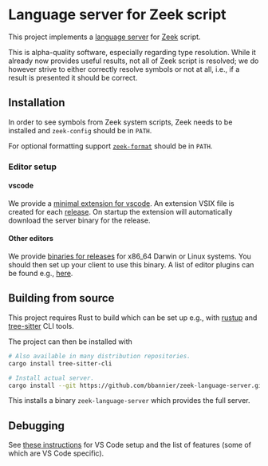 # Language server for Zeek script

This project implements a
[language server](https://microsoft.github.io/language-server-protocol/)
for [Zeek](https://zeek.org/) script.

This is alpha-quality software, especially regarding type resolution. While it
already now provides useful results, not all of Zeek script is resolved; we do
however strive to either correctly resolve symbols or not at all, i.e., if a
result is presented it should be correct.

## Installation

In order to see symbols from Zeek system scripts, Zeek needs to be installed
and `zeek-config` should be in `PATH`.

For optional formatting support
[`zeek-format`](https://github.com/ckreibich/zeekscript/) should be in `PATH`.

### Editor setup

#### vscode

We provide a [minimal extension for
vscode](https://github.com/bbannier/zeek-language-server/tree/main/vscode). An
extension VSIX file is created for each
[release](https://github.com/bbannier/zeek-language-server/releases). On
startup the extension will automatically download the server binary for the
release.

#### Other editors

We provide [binaries for
releases](https://github.com/bbannier/zeek-language-server/releases) for x86_64
Darwin or Linux systems. You should then set up your client to use this binary.
A list of editor plugins can be found e.g.,
[here](https://langserver.org/#implementations-client).

## Building from source

This project requires Rust to build which can be set up e.g., with [rustup] and
[tree-sitter](https://tree-sitter.github.io/) CLI tools.

The project can then be installed with

```sh
# Also available in many distribution repositories.
cargo install tree-sitter-cli

# Install actual server.
cargo install --git https://github.com/bbannier/zeek-language-server.git
```

This installs a binary `zeek-language-server` which provides the full server.

[rustup]: https://rustup.rs

## Debugging

See [these instructions](./DEBUGGING.md) for VS Code setup and the list of
features (some of which are VS Code specific).
